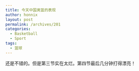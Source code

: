 ```yaml
---
title: 今天中国男篮的表现
author: honnix
layout: post
permalink: /archives/201
categories:
  - Basketball
  - Sport
tags:
  - 篮球
---
```

还是不错的。但是第三节实在太烂。第四节最后几分钟打得漂亮！